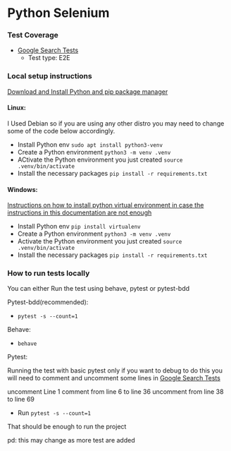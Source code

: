 # Python Selenium

### Test Coverage

- [Google Search Tests](./specs/search/google_test.py)
  - Test type: E2E

### Local setup instructions

[Download and Install Python and pip package manager](https://www.python.org/)

#### Linux:

I Used Debian so if you are using any other distro you may need to change some of the code below accordingly.
* Install Python env `sudo apt install python3-venv`
* Create a Python environment `python3 -m venv .venv`
* ACtivate the Python environment you just created `source .venv/bin/activate`
* Install the necessary packages `pip install -r requirements.txt`

#### Windows:

[Instructions on how to install python virtual environment in case the instructions in this documentation are not enough](https://mothergeo-py.readthedocs.io/en/latest/development/how-to/venv-win.html)

* Install Python env `pip install virtualenv`
* Create a Python environment `python3 -m venv .venv`
* Activate the Python environment you just created `source .venv/bin/activate`
* Install the necessary packages `pip install -r requirements.txt`

### How to run tests locally

You can either Run the test using behave, pytest or pytest-bdd

Pytest-bdd(recommended):

* `pytest -s --count=1`

Behave:

* `behave`

Pytest:

Running the test with basic pytest only if you want to debug
to do this you will need to comment and uncomment some lines in [Google Search Tests](./specs/search/google_test.py)

uncomment Line 1
comment from line 6 to line 36
uncomment from line 38 to line 69

* Run `pytest -s --count=1`

That should be enough to run the project

pd: this may change as more test are added

